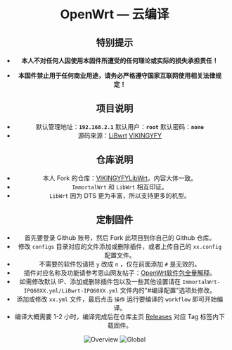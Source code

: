<div align="center">
<h1>OpenWrt — 云编译</h1>

## 特别提示

- **本人不对任何人因使用本固件所遭受的任何理论或实际的损失承担责任！**

- **本固件禁止用于任何商业用途，请务必严格遵守国家互联网使用相关法律规定！**

## 项目说明
- 默认管理地址：**`192.168.2.1`** 默认用户：**`root`** 默认密码：**`none`**
- 源码来源：[LiBwrt](https://github.com/LiBwrt-op/openwrt-6.x) [VIKINGYFY](https://github.com/VIKINGYFY/immortalwrt)

## 仓库说明
- 本人 Fork 的仓库：[VIKINGYFY](https://github.com/VIKINGYFY/immortalwrt)[LibWrt](https://github.com/LiBwrt/openwrt-6.x)，内容大体一致。
- `ImmortalWrt` 和 `LibWrt` 相互印证。
- `LibWrt` 因为 DTS 更为丰富，所以支持更多的机型。

## 定制固件
- 首先要登录 Github 账号，然后 Fork 此项目到你自己的 Github 仓库。
- 修改 `configs` 目录对应的文件添加或删除插件，或者上传自己的 `xx.config` 配置文件。
- 不需要的软件包请把 `y` 改成 `n` ，仅在前面添加 `#` 是无效的。
- 插件对应名称及功能请参考恩山网友帖子：[OpenWrt软件包全量解释](https://www.right.com.cn/FORUM/forum.php?mod=viewthread&tid=8384897)。
- 如需修改默认 IP、添加或删除插件包以及一些其他设置请在 `ImmortalWrt-IPQ60XX.yml/LiBwrt-IPQ60XX.yml` 文件内的"#编译配置"选项处修改。
- 添加或修改 `xx.yml` 文件，最后点击 `操作` 运行要编译的 `workflow` 即可开始编译。
- 编译大概需要 1-2 小时，编译完成后在仓库主页 [Releases](https://github.com/krisxu23/openwrt-ci-VIKINGYFY/releases) 对应 Tag 标签内下载固件。

![Overview](Overview.png)
![Global](Global.png)
